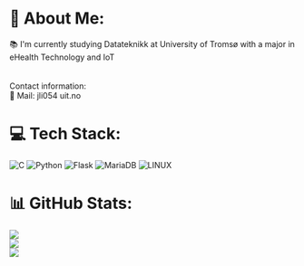 # 💫 About Me:
📚 I'm currently studying Datateknikk at University of Tromsø with a major in eHealth Technology and IoT<br><br><br>Contact information:<br>        📧 Mail: jli054 <at> uit.no


# 💻 Tech Stack:
![C](https://img.shields.io/badge/c-%2300599C.svg?style=for-the-badge&logo=c&logoColor=white) ![Python](https://img.shields.io/badge/python-3670A0?style=for-the-badge&logo=python&logoColor=ffdd54) ![Flask](https://img.shields.io/badge/flask-%23000.svg?style=for-the-badge&logo=flask&logoColor=white) ![MariaDB](https://img.shields.io/badge/MariaDB-003545?style=for-the-badge&logo=mariadb&logoColor=white) ![LINUX](https://img.shields.io/badge/Linux-FCC624?style=for-the-badge&logo=linux&logoColor=black)
# 📊 GitHub Stats:
![](https://github-readme-stats.vercel.app/api?username=Intervbs&theme=dark&hide_border=false&include_all_commits=true&count_private=true)<br/>
![](https://github-readme-streak-stats.herokuapp.com/?user=Intervbs&theme=dark&hide_border=false)<br/>
![](https://github-readme-stats.vercel.app/api/top-langs/?username=Intervbs&theme=dark&hide_border=false&include_all_commits=true&count_private=true&layout=compact)

<!-- Proudly created with GPRM ( https://gprm.itsvg.in ) -->
